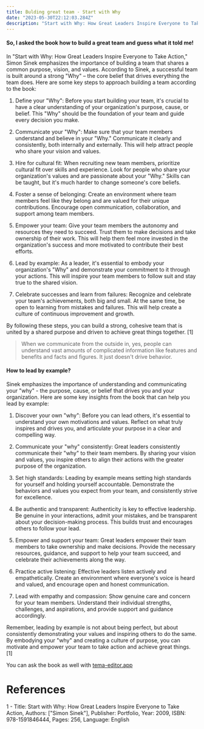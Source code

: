 ```yaml
---
title: Bulding great team - Start with Why
date: "2023-05-30T22:12:03.284Z"
description: "Start with Why: How Great Leaders Inspire Everyone to Take Action is a book written by Simon Sinek. It was published in 2009 by Portfolio. The book explores the concept of starting with why, and how great leaders inspire others to take action. With a focus on understanding the purpose and motivation behind actions, Sinek provides insights and examples from various industries and leaders."
---
```


#### So, I asked the book how to build a great team and guess what it told me!

In "Start with Why: How Great Leaders Inspire Everyone to Take Action," Simon Sinek emphasizes the importance of building a team that shares a common purpose, vision, and values. According to Sinek, a successful team is built around a strong "Why" – the core belief that drives everything the team does. Here are some key steps to approach building a team according to the book:

1. Define your "Why": Before you start building your team, it's crucial to have a clear understanding of your organization's purpose, cause, or belief. This "Why" should be the foundation of your team and guide every decision you make.

2. Communicate your "Why": Make sure that your team members understand and believe in your "Why." Communicate it clearly and consistently, both internally and externally. This will help attract people who share your vision and values.

3. Hire for cultural fit: When recruiting new team members, prioritize cultural fit over skills and experience. Look for people who share your organization's values and are passionate about your "Why." Skills can be taught, but it's much harder to change someone's core beliefs.

4. Foster a sense of belonging: Create an environment where team members feel like they belong and are valued for their unique contributions. Encourage open communication, collaboration, and support among team members.

5. Empower your team: Give your team members the autonomy and resources they need to succeed. Trust them to make decisions and take ownership of their work. This will help them feel more invested in the organization's success and more motivated to contribute their best efforts.

6. Lead by example: As a leader, it's essential to embody your organization's "Why" and demonstrate your commitment to it through your actions. This will inspire your team members to follow suit and stay true to the shared vision.

7. Celebrate successes and learn from failures: Recognize and celebrate your team's achievements, both big and small. At the same time, be open to learning from mistakes and failures. This will help create a culture of continuous improvement and growth.

By following these steps, you can build a strong, cohesive team that is united by a shared purpose and driven to achieve great things together. [1]

>When we communicate from the outside in, yes, people can understand vast amounts of complicated information like features and benefits and facts and figures. It just doesn't drive behavior.

#### How to lead by example?

Sinek emphasizes the importance of understanding and communicating your "why" - the purpose, cause, or belief that drives you and your organization. Here are some key insights from the book that can help you lead by example:

1. Discover your own "why": Before you can lead others, it's essential to understand your own motivations and values. Reflect on what truly inspires and drives you, and articulate your purpose in a clear and compelling way.

2. Communicate your "why" consistently: Great leaders consistently communicate their "why" to their team members. By sharing your vision and values, you inspire others to align their actions with the greater purpose of the organization.

3. Set high standards: Leading by example means setting high standards for yourself and holding yourself accountable. Demonstrate the behaviors and values you expect from your team, and consistently strive for excellence.

4. Be authentic and transparent: Authenticity is key to effective leadership. Be genuine in your interactions, admit your mistakes, and be transparent about your decision-making process. This builds trust and encourages others to follow your lead.

5. Empower and support your team: Great leaders empower their team members to take ownership and make decisions. Provide the necessary resources, guidance, and support to help your team succeed, and celebrate their achievements along the way.

6. Practice active listening: Effective leaders listen actively and empathetically. Create an environment where everyone's voice is heard and valued, and encourage open and honest communication.

7. Lead with empathy and compassion: Show genuine care and concern for your team members. Understand their individual strengths, challenges, and aspirations, and provide support and guidance accordingly.

Remember, leading by example is not about being perfect, but about consistently demonstrating your values and inspiring others to do the same. By embodying your "why" and creating a culture of purpose, you can motivate and empower your team to take action and achieve great things. [1]

You can ask the book as well with [tema-editor.app](https://wwww.tema-editor.app)

# References

1 - Title: Start with Why: How Great Leaders Inspire Everyone to Take Action,
Authors: ["Simon Sinek"],
Publisher: Portfolio,
Year: 2009,
ISBN: 978-1591846444,
Pages: 256,
Language: English

